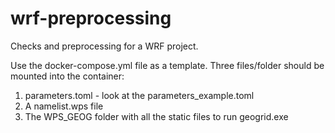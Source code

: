 # wrf-preprocessing
Checks and preprocessing for a WRF project.

Use the docker-compose.yml file as a template. 
Three files/folder should be mounted into the container:
1. parameters.toml - look at the parameters_example.toml
2. A namelist.wps file
3. The WPS_GEOG folder with all the static files to run geogrid.exe

